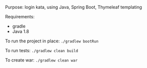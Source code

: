 Purpose: login kata, using Java, Spring Boot, Thymeleaf templating

Requirements: 
- gradle
- Java 1.8

To run the project in place: 
``` ./gradlew bootRun ```

To run tests: 
``` ./gradlew clean build ```

To create war:
``` ./gradlew clean war ```